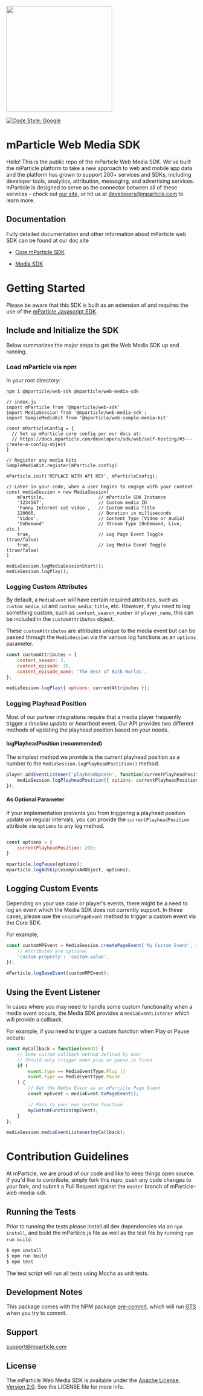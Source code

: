 <img src="https://static.mparticle.com/sdk/mp_logo_black.svg" width="280"><br>

[![Code Style: Google](https://img.shields.io/badge/code%20style-google-blueviolet.svg)](https://github.com/google/gts)
# mParticle Web Media SDK

Hello! This is the public repo of the mParticle Web Media SDK. We've built the mParticle platform to take a new approach to web and mobile app data and the platform has grown to support 200+ services and SDKs, including developer tools, analytics, attribution, messaging, and advertising services. mParticle is designed to serve as the connector between all of these services - check out [our site](http://mparticle.com), or hit us at developers@mparticle.com to learn more.

## Documentation

Fully detailed documentation and other information about mParticle web SDK can be found at our doc site

-   [Core mParticle SDK](https://docs.mparticle.com/developers/sdk/web/getting-started)

-   [Media SDK](https://docs.mparticle.com/developers/sdk/web/media)

# Getting Started

Please be aware that this SDK is built as an extension of and requires the use of the [mParticle Javascript SDK](https://github.com/mParticle/mparticle-web-sdk/).

## Include and Initialize the SDK

Below summarizes the major steps to get the Web Media SDK up and running.

<!-- In addition to the below, we have built a sample app that provides a more in depth look at how to send Media Events to Adobe's Heartbeat Kit. See that [sample app here](https://github.com/mParticle/mparticle-media-samples) -->

### Load mParticle via npm

In your root directory:

```
npm i @mparticle/web-sdk @mparticle/web-media-sdk
```

```
// index.js
import mParticle from '@mparticle/web-sdk'
import MediaSession from '@mparticle/web-media-sdk';
import SampleMediaKit from '@mparticle/web-sample-media-kit'

const mParticleConfig = {
  // Set up mParticle core config per our docs at:
  // https://docs.mparticle.com/developers/sdk/web/self-hosting/#3---create-a-config-object
}

// Register any media kits
SampleMediaKit.register(mParticle.config)

mParticle.init('REPLACE WITH API KEY', mParticleConfig);

// Later in your code, when a user begins to engage with your content
const mediaSession = new MediaSession(
    mParticle,                    // mParticle SDK Instance
    '1234567',                    // Custom media ID
    'Funny Internet cat video',   // Custom media Title
    120000,                       // Duration in milliseconds
    'Video',                      // Content Type (Video or Audio)
    'OnDemand'                    // Stream Type (OnDemand, Live, etc.)
    true,                         // Log Page Event Toggle (true/false)
    true,                         // Log Media Event Toggle (true/false)
)

mediaSession.logMediaSessionStart();
mediaSession.logPlay();

```

### Logging Custom Attributes

By default, a `MediaEvent` will have certain required attributes, such as `custom_media_id` and `custom_media_title`, etc. However, if you need to log something custom, such as `content_season_number` or `player_name`, this can be included in the `customAttributes` object.

These `customAttributes` are attributes unique to the media event but can be passed through the `MediaSession` via the various log functions as an `options` parameter.

```javascript
const customAttributes = {
    content_season: 3,
    content_episode: 26,
    content_episode_name: 'The Best of Both Worlds',
};

mediaSession.logPlay({ options: currentAttributes });
```

### Logging Playhead Position

Most of our partner integrations require that a media player frequently trigger a _timeline update_ or _heartbeat_ event. Our API provides two different methods of updating the playhead position based on your needs.

#### logPlayheadPosition (recommended)

The simplest method we provide is the current playhead position as a number to the `MediaSession.logPlayheadPostition()` method.

```javascript
player.addEventListener('playheadUpdate', function(currentPlayheadPosition) {
    mediaSession.logPlayheadPosition({ options: currentPlayheadPosition });
});
```

#### As Optional Parameter

If your implementation prevents you from triggering a playhead position update on regular intervals, you can provide the `currentPlayheadPosition` attribute via `options` to any log method.

```javascript

const options = {
    currentPlayheadPosition: 299;
}

mparticle.logPause(options);
mparticle.logAdSkip(exampleAdObject, options);

```

## Logging Custom Events

Depending on your use case or player's events, there might be a need to log an event which the Media SDK does not currently support. In these cases, please use the `createPageEvent` method to trigger a custom event via the Core SDK.

For example,

```javascript
const customMPEvent = MediaSession.createPageEvent('My Custom Event', {
    // Attributes are optional
    'custom-property': 'custom-value',
});

mParticle.logBaseEvent(customMPEvent);
```

## Using the Event Listener

In cases where you may need to handle some custom functionality when a media event occurs, the Media SDK provides a `mediaEventListener` which will provide a callback.

For example, if you need to trigger a custom function when Play or Pause
occurs:

```javascript
const myCallback = function(event) {
    // Some custom callback method defined by user
    // Should only trigger when play or pause is fired
    if (
        event.type == MediaEventType.Play ||
        event.type == MediaEventType.Pause
    ) {
        // Get the Media Event as an mParticle Page Event
        const mpEvent = mediaEvent.toPageEvent();

        // Pass to your own custom function
        myCustomFunction(mpEvent);
    }
};

mediaSession.mediaEventListener(myCallback);
```

# Contribution Guidelines

At mParticle, we are proud of our code and like to keep things open source. If you'd like to contribute, simply fork this repo, push any code changes to your fork, and submit a Pull Request against the `master` branch of mParticle-web-media-sdk.

## Running the Tests

Prior to running the tests please install all dev dependencies via an `npm install`, and build the mParticle.js file as well as the test file by running `npm run build`:

```bash
$ npm install
$ npm run build
$ npm test
```

The test script will run all tests using Mocha as unit tests.

## Development Notes

This package comes with the NPM package [pre-commit](https://www.npmjs.com/package/pre-commit), which will run [GTS](https://github.com/google/gts) when you try to commit.

## Support

<support@mparticle.com>

## License

The mParticle Web Media SDK is available under the [Apache License, Version 2.0](http://www.apache.org/licenses/LICENSE-2.0). See the LICENSE file for more info.
